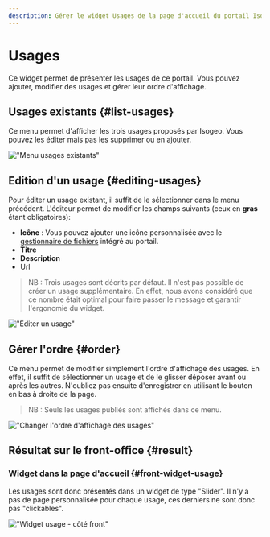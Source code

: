 ```yaml
---
description: Gérer le widget Usages de la page d'accueil du portail Isogeo
---
```

# Usages

Ce widget permet de présenter les usages de ce portail. Vous pouvez ajouter, modifier des usages et gérer leur ordre d'affichage.

## Usages existants {#list-usages}

Ce menu permet d'afficher les trois usages proposés par Isogeo. Vous pouvez les éditer mais pas les supprimer ou en ajouter.

!["Menu usages existants"](/assets/back_list_usage.png)

## Edition d'un usage {#editing-usages}

Pour éditer un usage existant, il suffit de le sélectionner dans le menu précédent. 
L'éditeur permet de modifier les champs suivants (ceux en **gras** étant obligatoires):

* **Icône** : Vous pouvez ajouter une icône personnalisée avec le [gestionnaire de fichiers](/medias/filesmanager.md) intégré au portail.
* **Titre**
* **Description**
* Url

> NB : Trois usages sont décrits par défaut. Il n'est pas possible de créer un usage supplémentaire. En effet, nous avons considéré que ce nombre était optimal pour faire passer le message et garantir l'ergonomie du widget.

!["Editer un usage"](/assets/back_edit_usage.png)

## Gérer l'ordre {#order}

Ce menu permet de modifier simplement l'ordre d'affichage des usages. 
En effet, il suffit de sélectionner un usage et de le glisser déposer avant ou après les autres.
N'oubliez pas ensuite d'enregistrer en utilisant le bouton <i class="ti-save"></i> en bas à droite de la page.

> NB : Seuls les usages publiés sont affichés dans ce menu.

!["Changer l'ordre d'affichage des usages"](/assets/back_order_usage.png)

## Résultat sur le front-office {#result}

### Widget dans la page d'accueil {#front-widget-usage}

Les usages sont donc présentés dans un widget de type "Slider". Il n'y a pas de page personnalisée pour chaque usage, ces derniers ne sont donc pas "clickables".

!["Widget usage - côté front"](/assets/front_widget_usages.png)
